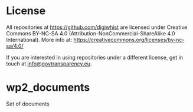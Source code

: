 # License

All repositories at https://github.com/digiwhist are licensed under Creative Commons BY-NC-SA 4.0 (Attribution-NonCommercial-ShareAlike 4.0 International). 
More info at: https://creativecommons.org/licenses/by-nc-sa/4.0/ 

If you are interested in using repositories under a different license, get in touch at info@govtransparency.eu.

# wp2_documents
Set of documents
